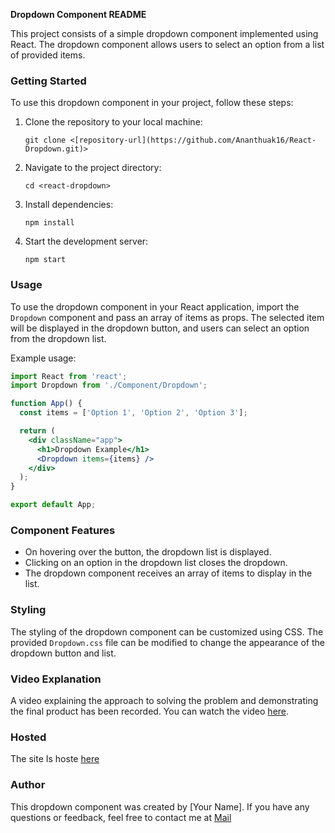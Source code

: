 **Dropdown Component README**

This project consists of a simple dropdown component implemented using React. The dropdown component allows users to select an option from a list of provided items.

### Getting Started

To use this dropdown component in your project, follow these steps:

1. Clone the repository to your local machine:

   ```
   git clone <[repository-url](https://github.com/Ananthuak16/React-Dropdown.git)>
   ```

2. Navigate to the project directory:

   ```
   cd <react-dropdown>
   ```

3. Install dependencies:

   ```
   npm install
   ```

4. Start the development server:

   ```
   npm start
   ```

### Usage

To use the dropdown component in your React application, import the `Dropdown` component and pass an array of items as props. The selected item will be displayed in the dropdown button, and users can select an option from the dropdown list.

Example usage:

```jsx
import React from 'react';
import Dropdown from './Component/Dropdown';

function App() {
  const items = ['Option 1', 'Option 2', 'Option 3'];

  return (
    <div className="app">
      <h1>Dropdown Example</h1>
      <Dropdown items={items} />
    </div>
  );
}

export default App;
```

### Component Features

- On hovering over the button, the dropdown list is displayed.
- Clicking on an option in the dropdown list closes the dropdown.
- The dropdown component receives an array of items to display in the list.

### Styling

The styling of the dropdown component can be customized using CSS. The provided `Dropdown.css` file can be modified to change the appearance of the dropdown button and list.

### Video Explanation

A video explaining the approach to solving the problem and demonstrating the final product has been recorded. You can watch the video [here](<https://drive.google.com/file/d/1W-1FLimNk4BMxZSMXBmg8fY_QC_rVQ4E/view?usp=drive_link>).

### Hosted

The site Is hoste [here](<https://6633b7490b026a0b8840a7d9--silver-sopapillas-45a58e.netlify.app/>)

### Author

This dropdown component was created by [Your Name]. If you have any questions or feedback, feel free to contact me at [Mail](<ananthuak97@gmail.com>)
